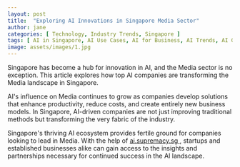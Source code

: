 ```yaml
---
layout: post
title:  "Exploring AI Innovations in Singapore Media Sector"
author: jane
categories: [ Technology, Industry Trends, Singapore ]
tags: [ AI in Singapore, AI Use Cases, AI for Business, AI Trends, AI Growth ]
image: assets/images/1.jpg
---
```


Singapore has become a hub for innovation in AI, and the Media sector is no exception. This article explores how top AI companies are transforming the Media landscape in Singapore.

AI's influence on Media continues to grow as companies develop solutions that enhance productivity, reduce costs, and create entirely new business models. In Singapore, AI-driven companies are not just improving traditional methods but transforming the very fabric of the industry.

Singapore's thriving AI ecosystem provides fertile ground for companies looking to lead in Media. With the help of <a href="https://ai.supremacy.sg" target="_blank"> ai.supremacy.sg </a>, startups and established businesses alike can gain access to the insights and partnerships necessary for continued success in the AI landscape.

